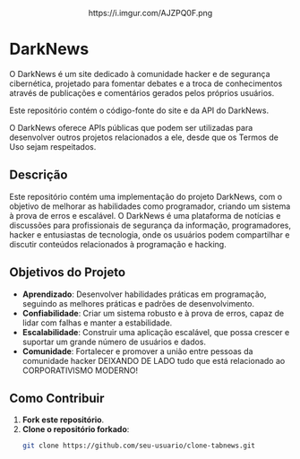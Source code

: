 <p align="center">
  https://i.imgur.com/AJZPQ0F.png
</p>

# DarkNews

O DarkNews é um site dedicado à comunidade hacker e de segurança cibernética, projetado para fomentar debates e a troca de conhecimentos através de publicações e comentários gerados pelos próprios usuários.

Este repositório contém o código-fonte do site e da API do DarkNews.

O DarkNews oferece APIs públicas que podem ser utilizadas para desenvolver outros projetos relacionados a ele, desde que os Termos de Uso sejam respeitados.

## Descrição

Este repositório contém uma implementação do projeto DarkNews, com o objetivo de melhorar as habilidades como programador, criando um sistema à prova de erros e escalável. O DarkNews é uma plataforma de notícias e discussões para profissionais de segurança da informação, programadores, hacker e entusiastas de tecnologia, onde os usuários podem compartilhar e discutir conteúdos relacionados à programação e hacking.

## Objetivos do Projeto

- **Aprendizado**: Desenvolver habilidades práticas em programação, seguindo as melhores práticas e padrões de desenvolvimento.
- **Confiabilidade**: Criar um sistema robusto e à prova de erros, capaz de lidar com falhas e manter a estabilidade.
- **Escalabilidade**: Construir uma aplicação escalável, que possa crescer e suportar um grande número de usuários e dados.
- **Comunidade**: Fortalecer e promover a união entre pessoas da comunidade hacker DEIXANDO DE LADO tudo que está relacionado ao CORPORATIVISMO MODERNO!

## Como Contribuir

1. **Fork este repositório**.
2. **Clone o repositório forkado**:
   ```sh
   git clone https://github.com/seu-usuario/clone-tabnews.git
   ```
